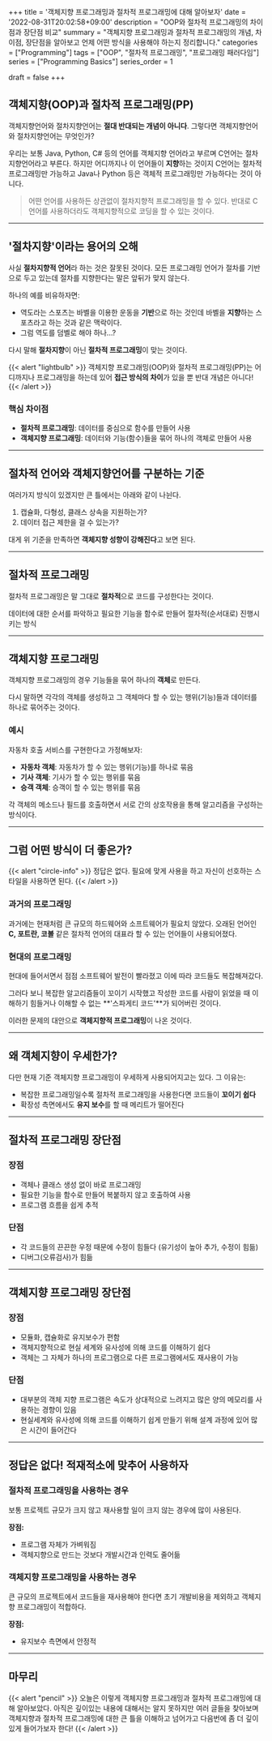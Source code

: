 +++
title = '객체지향 프로그래밍과 절차적 프로그래밍에 대해 알아보자'
date = '2022-08-31T20:02:58+09:00'
description = "OOP와 절차적 프로그래밍의 차이점과 장단점 비교"
summary = "객체지향 프로그래밍과 절차적 프로그래밍의 개념, 차이점, 장단점을 알아보고 언제 어떤 방식을 사용해야 하는지 정리합니다."
categories = ["Programming"]
tags = ["OOP", "절차적 프로그래밍", "프로그래밍 패러다임"]
series = ["Programming Basics"]
series_order = 1

draft = false
+++

## 객체지향(OOP)과 절차적 프로그래밍(PP)

객체지향언어와 절차지향언어는 **절대 반대되는 개념이 아니다**. 그렇다면 객체지향언어와 절차지향언어는 무엇인가?

우리는 보통 Java, Python, C# 등의 언어를 객체지향 언어라고 부르며 C언어는 절차지향언어라고 부른다. 하지만 어디까지나 이 언어들이 **지향**하는 것이지 C언어는 절차적 프로그래밍만 가능하고 Java나 Python 등은 객체적 프로그래밍만 가능하다는 것이 아니다.

> 어떤 언어를 사용하든 상관없이 절차지향적 프로그래밍을 할 수 있다. 반대로 C언어를 사용하더라도 객체지향적으로 코딩을 할 수 있는 것이다.

---

## '절차지향'이라는 용어의 오해

사실 **절차지향적 언어**라 하는 것은 잘못된 것이다. 모든 프로그래밍 언어가 절차를 기반으로 두고 있는데 절차를 지향한다는 말은 앞뒤가 맞지 않는다.

하나의 예를 비유하자면:
- 역도라는 스포츠는 바벨을 이용한 운동을 **기반**으로 하는 것인데 바벨을 **지향**하는 스포츠라고 하는 것과 같은 맥락이다.
- 그럼 역도를 덤벨로 해야 하나...?

다시 말해 **절차지향**이 아닌 **절차적 프로그래밍**이 맞는 것이다.

{{< alert "lightbulb" >}}
객체지향 프로그래밍(OOP)와 절차적 프로그래밍(PP)는 어디까지나 프로그래밍을 하는데 있어 **접근 방식의 차이**가 있을 뿐 반대 개념은 아니다!
{{< /alert >}}

### 핵심 차이점

- **절차적 프로그래밍**: 데이터를 중심으로 함수를 만들어 사용
- **객체지향 프로그래밍**: 데이터와 기능(함수)들을 묶어 하나의 객체로 만들어 사용

---

## 절차적 언어와 객체지향언어를 구분하는 기준

여러가지 방식이 있겠지만 큰 틀에서는 아래와 같이 나뉜다.

1. 캡슐화, 다형성, 클래스 상속을 지원하는가?
2. 데이터 접근 제한을 걸 수 있는가?

대게 위 기준을 만족하면 **객체지향 성향이 강해진다**고 보면 된다.

---

## 절차적 프로그래밍

절차적 프로그래밍은 말 그대로 **절차적**으로 코드를 구성한다는 것이다.

데이터에 대한 순서를 파악하고 필요한 기능을 함수로 만들어 절차적(순서대로) 진행시키는 방식

---

## 객체지향 프로그래밍

객체지향 프로그래밍의 경우 기능들을 묶어 하나의 **객체**로 만든다.

다시 말하면 각각의 객체를 생성하고 그 객체마다 할 수 있는 행위(기능)들과 데이터를 하나로 묶어주는 것이다.

### 예시

자동차 호출 서비스를 구현한다고 가정해보자:

- **자동차 객체**: 자동차가 할 수 있는 행위(기능)를 하나로 묶음
- **기사 객체**: 기사가 할 수 있는 행위를 묶음
- **승객 객체**: 승객이 할 수 있는 행위를 묶음

각 객체의 메소드나 필드를 호출하면서 서로 간의 상호작용을 통해 알고리즘을 구성하는 방식이다.

---

## 그럼 어떤 방식이 더 좋은가?

{{< alert "circle-info" >}}
정답은 없다. 필요에 맞게 사용을 하고 자신이 선호하는 스타일을 사용하면 된다.
{{< /alert >}}

### 과거의 프로그래밍

과거에는 현재처럼 큰 규모의 하드웨어와 소프트웨어가 필요치 않았다. 오래된 언어인 **C, 포트란, 코볼** 같은 절차적 언어의 대표라 할 수 있는 언어들이 사용되어졌다.

### 현대의 프로그래밍

현대에 들어서면서 점점 소프트웨어 발전이 빨라졌고 이에 따라 코드들도 복잡해져갔다.

그러다 보니 복잡한 알고리즘들이 꼬이기 시작했고 작성한 코드를 사람이 읽었을 때 이해하기 힘들거나 이해할 수 없는 **'스파게티 코드'**가 되어버린 것이다.

이러한 문제의 대안으로 **객체지향적 프로그래밍**이 나온 것이다.

---

## 왜 객체지향이 우세한가?

다만 현재 기준 객체지향 프로그래밍이 우세하게 사용되어지고는 있다. 그 이유는:

- 복잡한 프로그래밍일수록 절차적 프로그래밍을 사용한다면 코드들이 **꼬이기 쉽다**
- 확장성 측면에서도 **유지 보수**를 할 때 메리트가 떨어진다

---

## 절차적 프로그래밍 장단점

### 장점

- 객체나 클래스 생성 없이 바로 프로그래밍
- 필요한 기능을 함수로 만들어 복붙하지 않고 호출하여 사용
- 프로그램 흐름을 쉽게 추적

### 단점

- 각 코드들의 끈끈한 우정 때문에 수정이 힘들다 (유기성이 높아 추가, 수정이 힘듦)
- 디버그(오류검사)가 힘듦

---

## 객체지향 프로그래밍 장단점

### 장점

- 모듈화, 캡슐화로 유지보수가 편함
- 객체지향적으로 현실 세계와 유사성에 의해 코드를 이해하기 쉽다
- 객체는 그 자체가 하나의 프로그램으로 다른 프로그램에서도 재사용이 가능

### 단점

- 대부분의 객체 지향 프로그램은 속도가 상대적으로 느려지고 많은 양의 메모리를 사용하는 경향이 있음
- 현실세계와 유사성에 의해 코드를 이해하기 쉽게 만들기 위해 설계 과정에 있어 많은 시간이 들어간다

---

## 정답은 없다! 적재적소에 맞추어 사용하자

### 절차적 프로그래밍을 사용하는 경우

보통 프로젝트 규모가 크지 않고 재사용할 일이 크지 않는 경우에 많이 사용된다.

**장점:**
- 프로그램 자체가 가벼워짐
- 객체지향으로 만드는 것보다 개발시간과 인력도 줄어듦

### 객체지향 프로그래밍을 사용하는 경우

큰 규모의 프로젝트에서 코드들을 재사용해야 한다면 초기 개발비용을 제외하고 객체지향 프로그래밍이 적합하다.

**장점:**
- 유지보수 측면에서 안정적

---

## 마무리

{{< alert "pencil" >}}
오늘은 이렇게 객체지향 프로그래밍과 절차적 프로그래밍에 대해 알아보았다.
아직은 깊이있는 내용에 대해서는 알지 못하지만 여러 글들을 찾아보며 객체지향과 절차적 프로그래밍에 대한 큰 틀을 이해하고 넘어가고 다음번에 좀 더 깊이있게 들어가보자 한다!
{{< /alert >}}